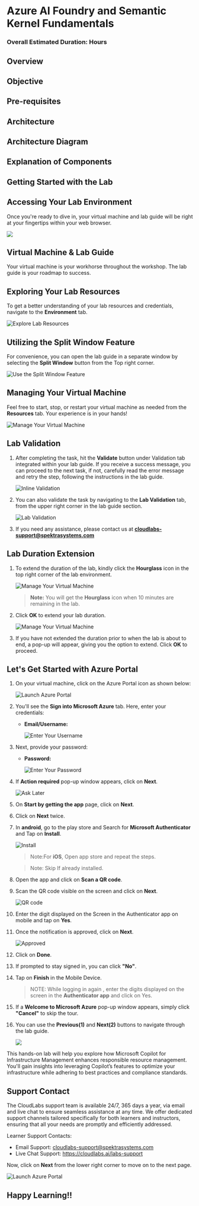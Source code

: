 # Azure AI Foundry and Semantic Kernel Fundamentals

### Overall Estimated Duration: Hours

## Overview

## Objective

## Pre-requisites

## Architecture

## Architecture Diagram

## Explanation of Components

## Getting Started with the Lab
 
## Accessing Your Lab Environment
 
Once you're ready to dive in, your virtual machine and lab guide will be right at your fingertips within your web browser.

   ![](../images/labguide-1.png)

## Virtual Machine & Lab Guide
 
Your virtual machine is your workhorse throughout the workshop. The lab guide is your roadmap to success.
 
## Exploring Your Lab Resources
 
To get a better understanding of your lab resources and credentials, navigate to the **Environment** tab.
 
   ![Explore Lab Resources](../images/env-1.png)
 
## Utilizing the Split Window Feature
 
For convenience, you can open the lab guide in a separate window by selecting the **Split Window** button from the Top right corner.
 
 ![Use the Split Window Feature](../images/spl.png)
 
## Managing Your Virtual Machine
 
Feel free to start, stop, or restart your virtual machine as needed from the **Resources** tab. Your experience is in your hands!
 
![Manage Your Virtual Machine](../images/res.png)

## Lab Validation

1. After completing the task, hit the **Validate** button under Validation tab integrated within your lab guide. If you receive a success message, you can proceed to the next task, if not, carefully read the error message and retry the step, following the instructions in the lab guide.

   ![Inline Validation](../images/inline-validation.png)

1. You can also validate the task by navigating to the **Lab Validation** tab, from the upper right corner in the lab guide section.

   ![Lab Validation](../images/lab-validation.png)

1. If you need any assistance, please contact us at **cloudlabs-support@spektrasystems.com**

## Lab Duration Extension

1. To extend the duration of the lab, kindly click the **Hourglass** icon in the top right corner of the lab environment. 

    ![Manage Your Virtual Machine](../images/gext.png)

    >**Note:** You will get the **Hourglass** icon when 10 minutes are remaining in the lab.

2. Click **OK** to extend your lab duration.
 
   ![Manage Your Virtual Machine](../images/gext2.png)

3. If you have not extended the duration prior to when the lab is about to end, a pop-up will appear, giving you the option to extend. Click **OK** to proceed.

## Let's Get Started with Azure Portal

1. On your virtual machine, click on the Azure Portal icon as shown below:

   ![Launch Azure Portal](../images/lc-image(1).png)
   
1. You'll see the **Sign into Microsoft Azure** tab. Here, enter your credentials:
 
   - **Email/Username:** <inject key="AzureAdUserEmail"></inject>
 
       ![Enter Your Username](../images/lc-image-1.png)
 
1. Next, provide your password:
 
   - **Password:** <inject key="AzureAdUserPassword"></inject>
 
       ![Enter Your Password](../images/lc-image-2.png)

1. If **Action required** pop-up window appears, click on **Next**.

   ![Ask Later](../images/ask-later.png)
1. On **Start by getting the app** page, click on **Next**.
1. Click on **Next** twice.
1. In **android**, go to the play store and Search for **Microsoft Authenticator** and Tap on **Install**.

   ![Install](../images/mobile.jpg)

   >Note:For **iOS**, Open app store and repeat the steps.

   >Note: Skip If already installed.
   
1. Open the app and click on **Scan a QR code**.
1. Scan the QR code visible on the screen and click on **Next**.

   ![QR code](../images/demo001.png)
1. Enter the digit displayed on the Screen in the Authenticator app on mobile and tap on **Yes**.
1. Once the notification is approved, click on **Next**.

   ![Approved](../images/demo002.png)
1. Click on **Done**.
1. If prompted to stay signed in, you can click **"No"**.

1. Tap on **Finish** in the Mobile Device.

   >NOTE: While logging in again , enter the digits displayed on the screen in the **Authenticator app** and click on Yes.

1. If a **Welcome to Microsoft Azure** pop-up window appears, simply click **"Cancel"** to skip the tour.

1. You can use the **Previous(1)** and **Next(2)** buttons to navigate through the lab guide.

   ![](../images/lc-image(3)-1.png)

This hands-on lab will help you explore how Microsoft Copilot for Infrastructure Management enhances responsible resource management. You'll gain insights into leveraging Copilot’s features to optimize your infrastructure while adhering to best practices and compliance standards.

## Support Contact

The CloudLabs support team is available 24/7, 365 days a year, via email and live chat to ensure seamless assistance at any time. We offer dedicated support channels tailored specifically for both learners and instructors, ensuring that all your needs are promptly and efficiently addressed.

Learner Support Contacts:

- Email Support: cloudlabs-support@spektrasystems.com
- Live Chat Support: https://cloudlabs.ai/labs-support

Now, click on **Next** from the lower right corner to move on to the next page.

![Launch Azure Portal](../images/lc-image(3).png)

## Happy Learning!!